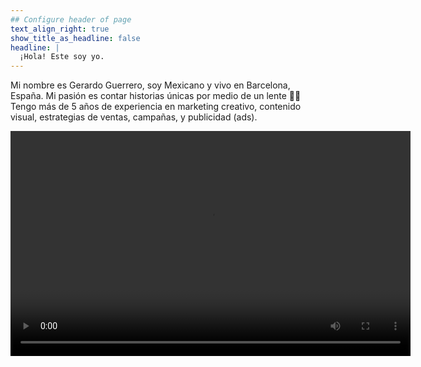 ```yaml
---
## Configure header of page
text_align_right: true
show_title_as_headline: false
headline: |
  ¡Hola! Este soy yo. 
---
```


<!-- this is a subheadline -->
Mi nombre es Gerardo Guerrero, soy Mexicano y vivo en Barcelona, España. Mi pasión es contar historias únicas por medio de un lente 📸🎥 Tengo más de 5 años de experiencia en marketing creativo, contenido visual, estrategias de ventas, campañas, y publicidad (ads). 

<video controls width="640" height="360">
  <source src="./intro_gera.mp4" type="video/mp4">
  Gerardo Guerrero - quien soy yo
</video>

